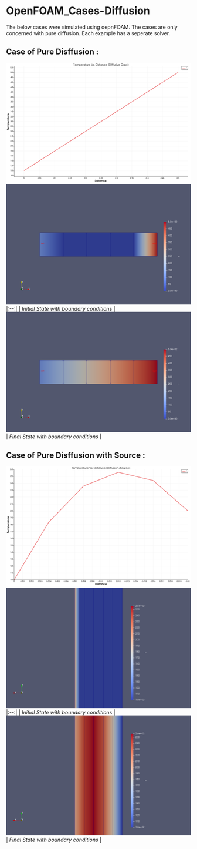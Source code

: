 # OpenFOAM_Cases-Diffusion
The below cases were simulated using oepnFOAM. The cases are only concerned with pure diffusion. Each example has a seperate solver. 
## Case of Pure Disffusion : 
![Temp Vs Distance in case of pure diffusion](1D_SteadyDiffusion/Results/Example_1_Diffusion_only/temp.distance.png)
![Initial State](1D_SteadyDiffusion/Results/Example_1_Diffusion_only/initial.png)
|:--:| 
| *Initial State with boundary conditions* |
![Final State](1D_SteadyDiffusion/Results/Example_1_Diffusion_only/final.png)
| *Final State with boundary conditions* |
## Case of Pure Disffusion with Source : 
![Temp Vs Distance in case of pure diffusion](1D_SteadyDiffusion/Results/Example_2_Diff_with_Source/temp_distance.png)
![Initial State](1D_SteadyDiffusion/Results/Example_2_Diff_with_Source/initial.png)
|:--:| 
| *Initial State with boundary conditions* |
![Final State](1D_SteadyDiffusion/Results/Example_2_Diff_with_Source/final.png)
| *Final State with boundary conditions* |

